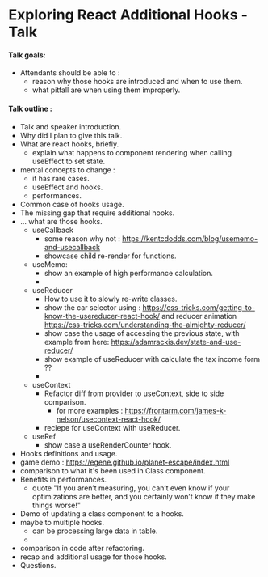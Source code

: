 # Exploring React Additional Hooks - Talk

#### Talk goals: 

- Attendants should be able to :
    - reason why those hooks are introduced and when to use them. 
    - what pitfall are when using them improperly. 

#### Talk outline : 

- Talk and speaker introduction. 
- Why did I plan to give this talk. 
- What are react hooks, briefly. 
    - explain what happens to component rendering when calling useEffect to set state.
- mental concepts to change :
    - it has rare cases.
    - useEffect and hooks. 
    - performances.
- Common case of hooks usage. 
- The missing gap that require additional hooks. 
- ... what are those hooks. 
    - useCallback 
        - some reason why not : https://kentcdodds.com/blog/usememo-and-usecallback
        - showcase child re-render for functions. 
    - useMemo: 
        - show an example of high performance calculation. 
        - 
    - useReducer
        - How to use it to slowly re-write classes. 
        - show the car selector using : https://css-tricks.com/getting-to-know-the-usereducer-react-hook/ and reducer animation https://css-tricks.com/understanding-the-almighty-reducer/
        - show case the usage of accessing the previous state, with example from here: https://adamrackis.dev/state-and-use-reducer/
        - show example of useReducer with calculate the tax income form ?? 
        - 
    - useContext
        - Refactor diff from provider to useContext, side to side comparison. 
            - for more examples : https://frontarm.com/james-k-nelson/usecontext-react-hook/
        - reciepe for useContext with useReducer. 
    - useRef 
        - show case a useRenderCounter hook. 
- Hooks definitions and usage. 
- game demo : https://egene.github.io/planet-escape/index.html
- comparison to what it's been used in Class component. 
- Benefits in performances.  
    - quote "If you aren’t measuring, you can’t even know if your optimizations are better, and you certainly won’t know if they make things worse!" 
- Demo of updating a class component to a hooks.
- maybe to multiple hooks.
    - can be processing large data in table. 
    - 
- comparison in code after refactoring.
- recap and additional usage for those hooks. 
- Questions. 
